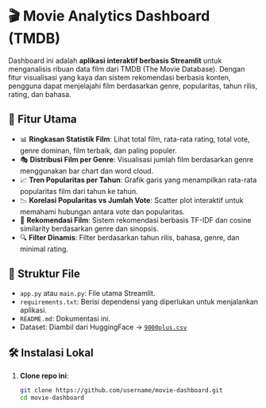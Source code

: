 # 🎬 Movie Analytics Dashboard (TMDB)

Dashboard ini adalah **aplikasi interaktif berbasis Streamlit** untuk menganalisis ribuan data film dari TMDB (The Movie Database). Dengan fitur visualisasi yang kaya dan sistem rekomendasi berbasis konten, pengguna dapat menjelajahi film berdasarkan genre, popularitas, tahun rilis, rating, dan bahasa.

## 🚀 Fitur Utama

- 📊 **Ringkasan Statistik Film**: Lihat total film, rata-rata rating, total vote, genre dominan, film terbaik, dan paling populer.
- 🎭 **Distribusi Film per Genre**: Visualisasi jumlah film berdasarkan genre menggunakan bar chart dan word cloud.
- 📈 **Tren Popularitas per Tahun**: Grafik garis yang menampilkan rata-rata popularitas film dari tahun ke tahun.
- 📉 **Korelasi Popularitas vs Jumlah Vote**: Scatter plot interaktif untuk memahami hubungan antara vote dan popularitas.
- 🎯 **Rekomendasi Film**: Sistem rekomendasi berbasis TF-IDF dan cosine similarity berdasarkan genre dan sinopsis.
- 🔍 **Filter Dinamis**: Filter berdasarkan tahun rilis, bahasa, genre, dan minimal rating.

## 📁 Struktur File

- `app.py` atau `main.py`: File utama Streamlit.
- `requirements.txt`: Berisi dependensi yang diperlukan untuk menjalankan aplikasi.
- `README.md`: Dokumentasi ini.
- Dataset: Diambil dari HuggingFace → [`9000plus.csv`](https://huggingface.co/datasets/Pablinho/movies-dataset/resolve/main/9000plus.csv)

## 🛠 Instalasi Lokal

1. **Clone repo ini**:
   ```bash
   git clone https://github.com/username/movie-dashboard.git
   cd movie-dashboard
